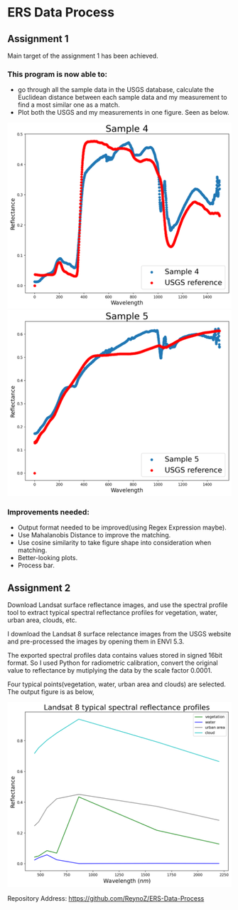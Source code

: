 # ERS Data Process

## Assignment 1

Main target of the assignment 1 has been achieved.

### This program is now able to:

- go through all the sample data in the USGS database, calculate the Euclidean distance between each sample data and my measurement to find a most similar one as a match.
- Plot both the USGS and my measurements in one figure. Seen as below.

![sample4](/fig_sample_4.png)
![sample5](/fig_sample_5.png)

### Improvements needed:

- Output format needed to be improved(using Regex Expression maybe).
- Use Mahalanobis Distance to improve the matching.
- Use cosine similarity to take figure shape into consideration when matching.
- Better-looking plots.
- Process bar.

## Assignment 2

Download Landsat surface reflectance images, and use the spectral profile tool to extract typical spectral reflectance profiles for vegetation, water, urban area, clouds, etc.

I download the Landsat 8 surface relectance images from the USGS website and pre-processed the images by opening them in ENVI 5.3.

The exported spectral profiles data contains values stored in signed 16bit format. So I used Python for radiometric calibration, convert the original value to reflectance by mutiplying the data by the scale factor 0.0001.

Four typical points(vegetation, water, urban area and clouds) are selected. The output figure is as below,

![spectral](/Landsat8_Spectral_Profiles.png)

Repository Address: https://github.com/ReynoZ/ERS-Data-Process
